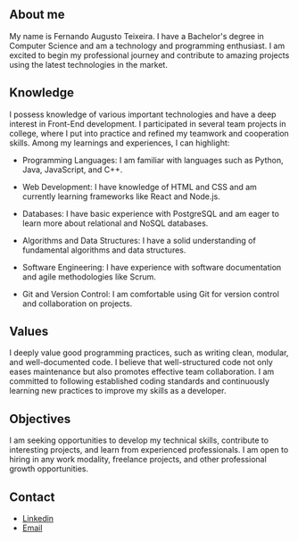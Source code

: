 ## About me 
My name is Fernando Augusto Teixeira. I have a Bachelor's degree in Computer Science and am a technology and programming enthusiast. I am excited to begin my professional journey and contribute to amazing projects using the latest technologies in the market.

## Knowledge
I possess knowledge of various important technologies and have a deep interest in Front-End development. I participated in several team projects in college, where I put into practice and refined my teamwork and cooperation skills. Among my learnings and experiences, I can highlight:
- Programming Languages: I am familiar with languages such as Python, Java, JavaScript, and C++.
  
- Web Development: I have knowledge of HTML and CSS and am currently learning frameworks like React and Node.js.

- Databases: I have basic experience with PostgreSQL and am eager to learn more about relational and NoSQL databases.
  
- Algorithms and Data Structures: I have a solid understanding of fundamental algorithms and data structures.
  
- Software Engineering: I have experience with software documentation and agile methodologies like Scrum.
  
- Git and Version Control: I am comfortable using Git for version control and collaboration on projects.

## Values
I deeply value good programming practices, such as writing clean, modular, and well-documented code. I believe that well-structured code not only eases maintenance but also promotes effective team collaboration. I am committed to following established coding standards and continuously learning new practices to improve my skills as a developer.

## Objectives
I am seeking opportunities to develop my technical skills, contribute to interesting projects, and learn from experienced professionals. I am open to hiring in any work modality, freelance projects, and other professional growth opportunities.

## Contact
- [Linkedin](https://www.linkedin.com/in/fernando-augusto-teixeira-55271b206)
- [Email](mailto:feraugtei@gmail.com)

<!--
**Feraugtei/Feraugtei** is a ✨ _special_ ✨ repository because its `README.md` (this file) appears on your GitHub profile.

Here are some ideas to get you started:

- 🔭 I’m currently working on ...
- 🌱 I’m currently learning ...
- 👯 I’m looking to collaborate on ...
- 🤔 I’m looking for help with ...
- 💬 Ask me about ...
- 📫 How to reach me: ...
- 😄 Pronouns: ...
- ⚡ Fun fact: ...
-->

